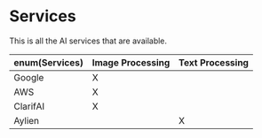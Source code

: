 # Services

This is all the AI services that are available.

enum(Services) | Image Processing | Text Processing
-----------|-----------|-----------
Google | X |
AWS | X |
ClarifAI | X |
Aylien | | X
